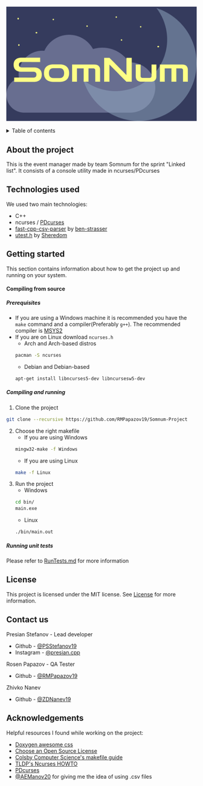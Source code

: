 ![Logo](./images/logo.png)

<details>
	<summary>Table of contents</summary>
	<ol>
		<li>
			<a href = "#about-the-project">About the project</a>
		</li>
		<li>
			<a href = "#technologies-used">Technologies used</a>
		</li>
		<li>
			<a href = "#getting-started">Getting started</a>
			<ul>
				<!-- <li>
					<a href = "#released-project">Released project</a>
				</li> -->
				<li>
					<a href = "#compiling-from-source">Compiling from source</a>
				</li>
				<li>
					<a href = "#running-unit-tests">Running unit tests</a>
				</li>
			</ul>
		</li>
		<li>
			<a href="#license">License</a>
		</li>
		<li>
			<a href="#contact-us">Contact us</a>
		</li>
		<li>
			<a href="#acknowledgements">Acknowledgements</a>
		</li>
	</ol>
</details>

## About the project

This is the event manager made by team Somnum for the sprint "Linked list". It consists of a console utility made in ncurses/PDcurses

## Technologies used

We used two main technologies:

- C++
- ncurses / [PDcurses](https://github.com/wmcbrine/PDCurses)
- [fast-cpp-csv-parser](https://github.com/ben-strasser/fast-cpp-csv-parser) by [ben-strasser](https://github.com/ben-strasser)
- [utest.h](https://github.com/sheredom/utest.h) by [Sheredom](https://github.com/sheredom)

## Getting started

This section contains information about how to get the project up and running on your system.

#### Compiling from source

##### Prerequisites

- If you are using a Windows machine it is recommended you have the `make` command and a compiler(Preferably `g++`). The recommended compiler is [MSYS2](https://www.msys2.org/)
- If you are on Linux download `ncurses.h`
  - Arch and Arch-based distros
  ```sh
  pacman -S ncurses
  ```
  - Debian and Debian-based
  ```sh
  apt-get install libncurses5-dev libncursesw5-dev
  ```

##### Compiling and running

1. Clone the project

```sh
git clone --recursive https://github.com/RMPapazov19/Somnum-Project
```

2. Choose the right makefile
   - If you are using Windows
   ```sh
   mingw32-make -f Windows
   ```
   - If you are using Linux
   ```sh
   make -f Linux
   ```
1. Run the project
   - Windows
   ```cmd
   cd bin/
   main.exe
   ```
   - Linux
   ```sh
   ./bin/main.out
   ```
##### Running unit tests

Please refer to [RunTests.md](./tests/RunTests.md) for more information


## License

This project is licensed under the MIT license. See [License](LICENSE) for more information.

## Contact us

Presian Stefanov - Lead developer

- Github - [@PSStefanov19](https://github.com/PSStefanov19)
- Instagram - [@presian.cpp](https://www.instagram.com/presian.cpp/)

Rosen Papazov - QA Tester

- Github - [@RMPapazov19](https://github.com/RMPapazov19)

Zhivko Nanev 

- Github - [@ZDNanev19](https://github.com/ZDNanev19)

## Acknowledgements

Helpful resources I found while working on the project:

- [Doxygen awesome css](https://github.com/jothepro/doxygen-awesome-css)
- [Choose an Open Source License](https://choosealicense.com/)
- [Colsby Computer Science's makefile guide](https://www.cs.colby.edu/maxwell/courses/tutorials/maketutor/)
- [TLDP's Ncurses HOWTO](https://tldp.org/HOWTO/NCURSES-Programming-HOWTO/)
- [PDcurses](https://github.com/wmcbrine/PDCurses)
- [@AEManov20](https://github.com/AEManov20) for giving me the idea of using .csv files
